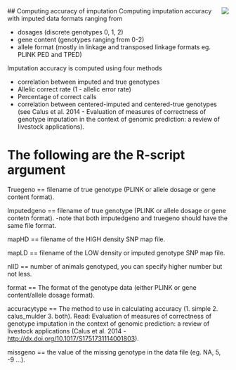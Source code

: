 <img src="icon.png" align="right" />
## Computing accuracy of imputation
Computing imputation accuracy with imputed data formats ranging from 

- dosages (discrete genotypes 0, 1, 2)
- gene content (genotypes ranging from 0-2)
- allele format (mostly in linkage and transposed linkage formats eg. PLINK PED and TPED)

Imputation accuracy is computed using four methods 
- correlation between imputed and true genotypes
- Allelic correct rate (1 - allelic error rate)
- Percentage of correct calls
- correlation between centered-imputed and centered-true genotypes (see Calus et al. 2014 - Evaluation of measures of correctness of genotype imputation in the context of genomic prediction: a review of livestock applications). 

# The following are the R-script argument 
Truegeno == filename of true genotype (PLINK or allele dosage or gene content format).

Imputedgeno == filename of true genotype (PLINK or allele dosage or gene contetn format).
  	-note that both imputedgeno and truegeno should have the same file format.

mapHD == filename of the HIGH density SNP map file.

mapLD == filename of the LOW density or imputed genotype SNP map file.

nIID == number of animals genotyped, you can specify higher number but not less. 

format == The format of the genotype data (either PLINK or gene content/allele dosage format).

accuracytype == The method to use in calculating accuracy (1. simple 2. calus_mulder 3. both). Read: Evaluation of measures of correctness of genotype imputation in the context of genomic prediction: a review of livestock applications (Calus et al. 2014 - http://dx.doi.org/10.1017/S1751731114001803). 

missgeno == the value of the missing genotype in the data file (eg. NA, 5, -9 ...).


